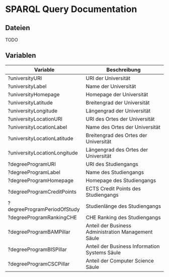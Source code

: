 # SPARQL Query Documentation
## Dateien
TODO

## Variablen
Variable | Beschreibung
--- | ---
?universityURI | URI der Universität
?universityLabel | Name der Universität
?universityHomepage | Homepage der Universität
?universityLatitude | Breitengrad der Universität
?universityLongitude | Längengrad der Universität
?universityLocationURI | URI des Ortes der Universität
?universityLocationLabel | Name des Ortes der Universität
?universityLocationLatitude | Breitengrad des Ortes der Universität
?universityLocationLongitude | Längengrad des Ortes der Universität
?degreeProgramURI | URI des Studiengangs
?degreeProgramLabel | Name des Studiengangs
?degreeProgramHomepage | Homepage des Studiengangs
?degreeProgramCreditPoints | ECTS Credit Points des Studiengangs
?degreeProgramPeriodOfStudy | Studienlänge des Studiengangs
?degreeProgramRankingCHE | CHE Ranking des Studiengangs
?degreeProgramBAMPillar | Anteil der Business Administration Management Säule
?degreeProgramBISPillar | Anteil der Business Information Systems Säule
?degreeProgramCSCPillar | Anteil der Computer Science Säule
